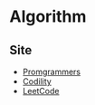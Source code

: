 # Algorithm
## Site

* [Promgrammers](https://school.programmers.co.kr/learn/challenges?tab=algorithm_practice_kit)
* [Codility](https://app.codility.com/programmers/lessons/1-iterations/)
* [LeetCode](https://leetcode.com/explore/)
